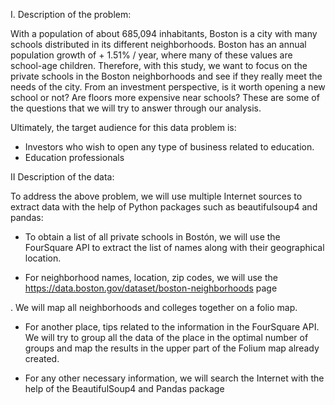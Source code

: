 I. Description of the problem:

With a population of about 685,094 inhabitants, Boston is a city with many schools distributed in its different neighborhoods.
Boston has an annual population growth of + 1.51% / year, where many of these values are school-age children. Therefore, with this study, we want to focus on the private schools in the Boston neighborhoods and see if they really meet the needs of the city.
From an investment perspective, is it worth opening a new school or not? Are floors more expensive near schools? These are some of the questions that we will try to answer through our analysis.

Ultimately, the target audience for this data problem is:
- Investors who wish to open any type of business related to education.
- Education professionals

II Description of the data:

To address the above problem, we will use multiple Internet sources to extract data with the help of Python packages such as beautifulsoup4 and pandas:
- To obtain a list of all private schools in Bostón, we will use the FourSquare API to extract the list of names along with their geographical location.

- For neighborhood names, location, zip codes, we will use the https://data.boston.gov/dataset/boston-neighborhoods page

. We will map all neighborhoods and colleges together on a folio map.

- For another place, tips related to the information in the FourSquare API. We will try to group all the data of the place in the optimal number of groups and map the results in the upper part of the Folium map already created.

- For any other necessary information, we will search the Internet with the help of the BeautifulSoup4 and Pandas package
